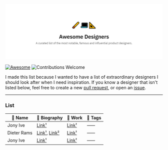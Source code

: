 ![cover](/cover.png)

[![Awesome](https://cdn.rawgit.com/sindresorhus/awesome/d7305f38d29fed78fa85652e3a63e154dd8e8829/media/badge.svg)](https://github.com/sindresorhus/awesome)
![Contributions Welcome](https://img.shields.io/badge/Contributions-welcome-blue.svg)

I made this list because I wanted to have a list of extraordinary designers I should look after when I need inspiration. If you know a designer that isn't listed below, feel free to create a new [pull request](https://github.com/dontpanicgr/awesome-designers/pulls), or open an [issue](https://github.com/dontpanicgr/awesome-designers/issues/new).

---

### List


| 🎨 Name | 📜 Biography | 🔮 Work | 🔰 Tags |
| ---- | --------- | ---- | ---- | 
| Jony Ive | [Link¹](https://en.wikipedia.org/wiki/Jony_Ive) | [Link¹](https://www.apple.com/leadership/jonathan-ive/) | ⸺ |
| Dieter Rams | [Link¹](https://en.wikipedia.org/wiki/Dieter_Rams), [Link²](https://www.artsy.net/artist/dieter-rams) | [Link¹](https://www.vitsoe.com/eu/about/good-design) | ⸺ |
| Jony Ive | [Link¹](https://en.wikipedia.org/wiki/Christoph_Niemann) | [Link¹](http://www.christophniemann.com/) | ⸺ |



